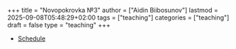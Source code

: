 +++
title = "Novopokrovka №3"
author = ["Aidin Biibosunov"]
lastmod = 2025-09-08T05:48:29+02:00
tags = ["teaching"]
categories = ["teaching"]
draft = false
type = "teaching"
+++

-   [Schedule](/pdf_files/novopokrovka/schedule.html)
